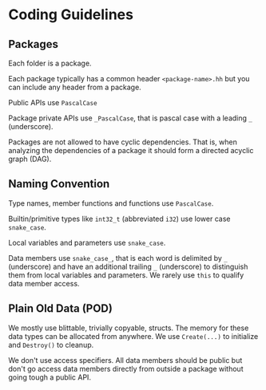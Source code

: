 # Coding Guidelines

## Packages

Each folder is a package.

Each package typically has a common header `<package-name>.hh` but you can include any header from a package.

Public APIs use `PascalCase`

Package private APIs use `_PascalCase`, that is pascal case with a leading `_` (underscore).

Packages are not allowed to have cyclic dependencies. That is, when analyzing the dependencies of a package it should form a directed acyclic graph (DAG).

## Naming Convention

Type names, member functions and functions use `PascalCase`.

Builtin/primitive types like `int32_t` (abbreviated `i32`) use lower case `snake_case`.

Local variables and parameters use `snake_case`.

Data members use `snake_case_`, that is each word is delimited by `_` (underscore) and have an additional trailing `_` (underscore) to distinguish them from local variables and parameters. We rarely use `this` to qualify data member access.

## Plain Old Data (POD)

We mostly use blittable, trivially copyable, structs. The memory for these data types can be allocated from anywhere. We use `Create(...)` to initialize and `Destroy()` to cleanup.

We don't use access specifiers. All data members should be public but don't go access data members directly from outside a package without going tough a public API.

